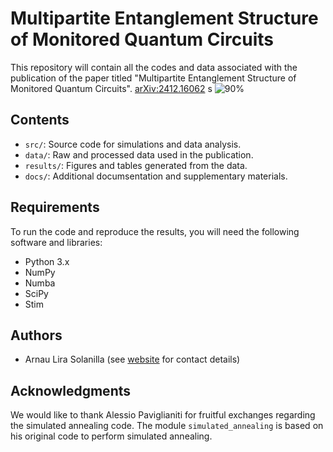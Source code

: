 # Multipartite Entanglement Structure of Monitored Quantum Circuits

This repository will contain all the codes and data associated with the publication of the paper titled "Multipartite Entanglement Structure of Monitored Quantum Circuits". [arXiv:2412.16062](https://arxiv.org/abs/2412.16062)
s
![90%](https://progress-bar.xyz/90?title=Files+uploaded)

## Contents

- `src/`: Source code for simulations and data analysis.
- `data/`: Raw and processed data used in the publication.
- `results/`: Figures and tables generated from the data.
- `docs/`: Additional documsentation and supplementary materials.

## Requirements

To run the code and reproduce the results, you will need the following software and libraries:
- Python 3.x
- NumPy
- Numba
- SciPy
- Stim

## Authors

- Arnau Lira Solanilla (see [website](https://www.qhaos.org/people) for contact details)

## Acknowledgments

We would like to thank Alessio Paviglianiti for fruitful exchanges regarding the simulated annealing code. The module `simulated_annealing` is based on his original code to perform simulated annealing.
